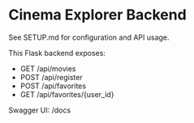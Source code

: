 # Cinema Explorer Backend

See SETUP.md for configuration and API usage.

This Flask backend exposes:
- GET /api/movies
- POST /api/register
- POST /api/favorites
- GET /api/favorites/{user_id}

Swagger UI: /docs
